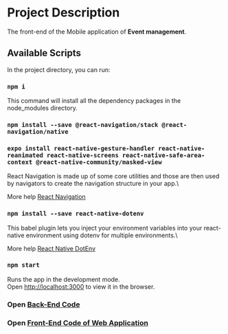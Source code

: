 # Project Description

The front-end of the Mobile application of <strong>Event management</strong>. <br>

## Available Scripts

In the project directory, you can run:

### `npm i`

This command will install all the dependency packages in the node_modules directory.

### `npm install --save @react-navigation/stack @react-navigation/native`

### `expo install react-native-gesture-handler react-native-reanimated react-native-screens react-native-safe-area-context @react-native-community/masked-view`

React Navigation is made up of some core utilities and those are then used by navigators to create the navigation structure in your app.\

More help [React Navigation](https://reactnavigation.org/docs/getting-started)

### `npm install --save react-native-dotenv`

This babel plugin lets you inject your environment variables into your react-native environment using dotenv for multiple environments.\

More help [React Native DotEnv](https://www.npmjs.com/package/react-native-dotenv)

### `npm start`

Runs the app in the development mode.<br />
Open [http://localhost:3000](http://localhost:3000) to view it in the browser.

### Open [Back-End Code](https://github.com/asadhameed/event-management-backend)

### Open [Front-End Code of Web Application](https://github.com/asadhameed/event-management-frontend)
